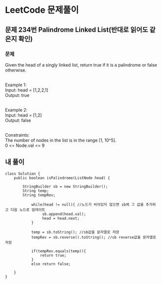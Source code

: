 # LeetCode 문제풀이

## 문제 234번 Palindrome Linked List(반대로 읽어도 같은지 확인)
### 문제<br>
Given the head of a singly linked list, return true if it is a palindrome or false otherwise.

<br>
Example 1:<br>
Input: head = [1,2,2,1]<br>
Output: true<br><br>

Example 2:<br>
Input: head = [1,2]<br>
Output: false<br><br>
 
Constraints:<br>
The number of nodes in the list is in the range [1, 10^5].<br>
0 <= Node.val <= 9
 
## 내 풀이
```
class Solution {
    public boolean isPalindrome(ListNode head) {

        StringBuilder sb = new StringBuilder();
        String temp;
        String tempRev;

            while(head != null){ //노드가 비어있지 않으면 sb에 그 값을 추가하고 다음 노드로 업데이트
                 sb.append(head.val);
                 head = head.next;
            }
            
            temp = sb.toString(); //sb값을 문자열로 저장
            tempRev = sb.reverse().toString(); //sb reverse값을 문자열로 저장
        
            if(tempRev.equals(temp)){
                return true;
            }
            else return false;
        
    }
}
```